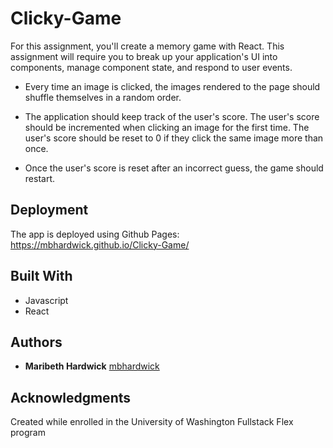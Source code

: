 # Clicky-Game
For this assignment, you'll create a memory game with React. This assignment will require you to break up your application's UI into components, manage component state, and respond to user events.

* Every time an image is clicked, the images rendered to the page should shuffle themselves in a random order.

* The application should keep track of the user's score. The user's score should be incremented when clicking an image for the first time. The user's score should be reset to 0 if they click the same image more than once.

* Once the user's score is reset after an incorrect guess, the game should restart.

## Deployment

The app is deployed using Github Pages: https://mbhardwick.github.io/Clicky-Game/

## Built With

* Javascript
* React

## Authors

* **Maribeth Hardwick** [mbhardwick](https://github.com/mbhardwick)

## Acknowledgments
Created while enrolled in the University of Washington Fullstack Flex program
